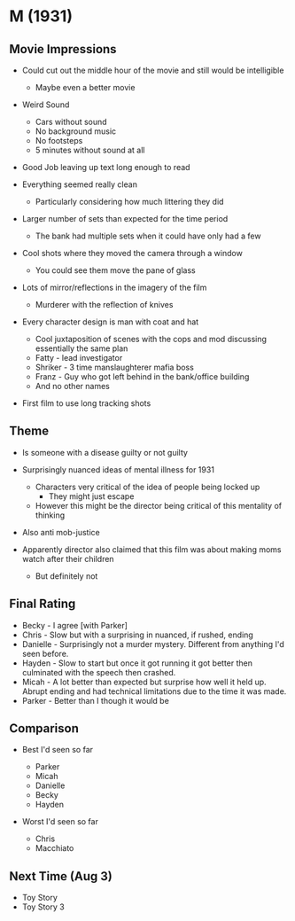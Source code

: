# M (1931)

## Movie Impressions

- Could cut out the middle hour of the movie and still would be intelligible
  - Maybe even a better movie

- Weird Sound
  - Cars without sound
  - No background music
  - No footsteps
  - 5 minutes without sound at all

- Good Job leaving up text long enough to read

- Everything seemed really clean
  - Particularly considering how much littering they did

- Larger number of sets than expected for the time period
  - The bank had multiple sets when it could have only had a few

- Cool shots where they moved the camera through a window
  - You could see them move the pane of glass

- Lots of mirror/reflections in the imagery of the film
  - Murderer with the reflection of knives

- Every character design is man with coat and hat
  - Cool juxtaposition of scenes with the cops and mod discussing essentially
    the same plan
  - Fatty - lead investigator
  - Shriker - 3 time manslaughterer mafia boss
  - Franz - Guy who got left behind in the bank/office building
  - And no other names

- First film to use long tracking shots

## Theme

- Is someone with a disease guilty or not guilty

- Surprisingly nuanced ideas of mental illness for 1931
  - Characters very critical of the idea of people being locked up
    - They might just escape
  - However this might be the director being critical of this mentality of
    thinking

- Also anti mob-justice

- Apparently director also claimed that this film was about making moms watch
  after their children
  - But definitely not

## Final Rating

- Becky - I agree [with Parker]
- Chris - Slow but with a surprising in nuanced, if rushed, ending
- Danielle - Surprisingly not a murder mystery. Different from anything I'd
  seen before.
- Hayden - Slow to start but once it got running it got better then culminated
  with the speech then crashed.
- Micah - A lot better than expected but surprise how well it held up. Abrupt
  ending and had technical limitations due to the time it was made.
- Parker - Better than I though it would be

## Comparison

- Best I'd seen so far
  - Parker
  - Micah
  - Danielle
  - Becky
  - Hayden

- Worst I'd seen so far
  - Chris
  - Macchiato

## Next Time (Aug 3)

- Toy Story
- Toy Story 3
